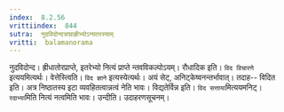 ```yaml
---
index:  8.2.56
vrittiindex:  844
sutra:  नुदविदोन्दत्राघ्राह्रीभ्योऽन्यतरस्याम्
vritti:  balamanorama 
---
```


नुदविदोन्द। ह्रीधातोरप्राप्ते, इतरेभ्यो नित्यं प्राप्ते न्तवविकल्पोऽयम्। रौधादिक इति। `विद विचारणे` इत्ययमित्यर्थः। वेत्तेस्त्विति। `विद ज्ञाने` इत्यस्येत्यर्थः। अयं सेट्, अनिट्केष्वनन्तर्भावात्। तदाह-- विदित इति। अत्र निष्ठातस्य इटा व्यवहितत्वान्नत्वं नेति भावः। विद्यतेर्विन्न इति। `विद सत्ताया`मित्ययमनिट्। `रदाभ्या`मिति नित्यं नत्वमिति भावः। उन्दीति। उदाहरणसूचनम्। 


